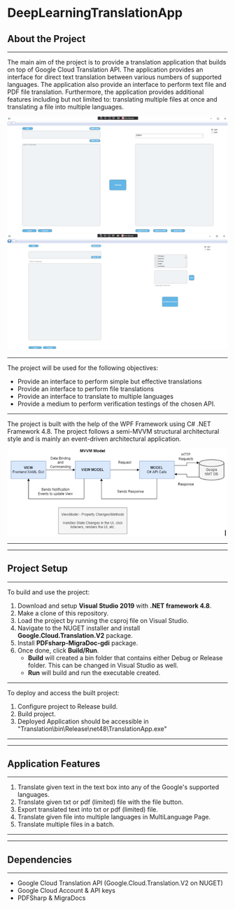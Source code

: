 # DeepLearningTranslationApp

## About the Project

---

The main aim of the project is to provide a translation application that builds on top of Google Cloud Translation API. The application provides an interface for direct text translation between various numbers of supported languages. The application also provide an interface to perform text file and PDF file translation. Furthermore, the application provides additional features including but not limited to: translating multiple files at once and translating a file into multiple languages.

![alt text](/TranslationApp/Images/FirstPage.PNG)
![alt text](/TranslationApp/Images/SecondPage.PNG)

---

The project will be used for the following objectives:
- Provide an interface to perform simple but effective translations
- Provide an interface to perform file translations
- Provide an interface to translate to multiple languages
- Provide a medium to perform verification testings of the chosen API.

---

The project is built with the help of the WPF Framework using C# .NET Framework 4.8. The project follows a semi-MVVM structural architectural style and is mainly an event-driven architectural application.

![alt text](/TranslationApp/Images/Architecture.PNG)

---

---

## Project Setup

---

To build and use the project:

1. Download and setup **Visual Studio 2019** with **.NET framework 4.8**.
2. Make a clone of this repository.
3. Load the project by running the csproj file on Visual Studio.
4. Navigate to the NUGET installer and install **Google.Cloud.Translation.V2** package.
5. Install **PDFsharp-MigraDoc-gdi** package.
6. Once done, click **Build/Run**. 
    - **Build** will created a bin folder that contains either Debug or Release folder. This can be changed in Visual Studio as well.
    - **Run** will build and run the executable created.

---

To deploy and access the built project:

1. Configure project to Release build.
2. Build project.
3. Deployed Application should be accessible in "Translation\bin\Release\net48\TranslationApp.exe"

---

---

## Application Features

---

1. Translate given text in the text box into any of the Google's supported languages.
2. Translate given txt or pdf (limited) file with the file button.
3. Export translated text into txt or pdf (limited) file.
4. Translate given file into multiple languages in MultiLanguage Page.
5. Translate multiple files in a batch.

---

---

## Dependencies

---

- Google Cloud Translation API (Google.Cloud.Translation.V2 on NUGET)
- Google Cloud Account & API keys
- PDFSharp & MigraDocs
